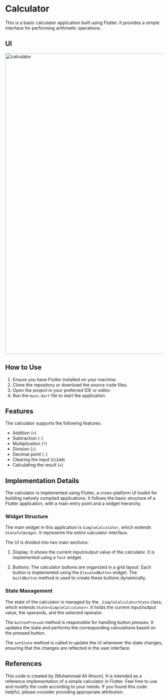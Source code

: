 # Calculator

This is a basic calculator application built using Flutter. It provides a simple interface for performing arithmetic operations.

## UI
<img width="960" alt="calculator" src="https://github.com/MuhammadAliAhson/Calculator-App-In-Flutter/assets/105967134/57a9514c-d111-4fdd-bd2a-99a4ce65bb22">



## How to Use

1. Ensure you have Flutter installed on your machine.
2. Clone the repository or download the source code files.
3. Open the project in your preferred IDE or editor.
4. Run the `main.dart` file to start the application.

## Features

The calculator supports the following features:

- Addition (`+`)
- Subtraction (`-`)
- Multiplication (`*`)
- Division (`/`)
- Decimal point (`.`)
- Clearing the input (`CLEAR`)
- Calculating the result (`=`)

## Implementation Details

The calculator is implemented using Flutter, a cross-platform UI toolkit for building natively compiled applications. It follows the basic structure of a Flutter application, with a main entry point and a widget hierarchy.

### Widget Structure

The main widget in this application is `SimpleCalculator`, which extends `StatefulWidget`. It represents the entire calculator interface.

The UI is divided into two main sections:

1. Display: It shows the current input/output value of the calculator. It is implemented using a `Text` widget.

2. Buttons: The calculator buttons are organized in a grid layout. Each button is implemented using the `ElevatedButton` widget. The `buildButton` method is used to create these buttons dynamically.

### State Management

The state of the calculator is managed by the `_SimpleCalculatorState` class, which extends `State<SimpleCalculator>`. It holds the current input/output value, the operands, and the selected operator.

The `buttonPressed` method is responsible for handling button presses. It updates the state and performs the corresponding calculations based on the pressed button.

The `setState` method is called to update the UI whenever the state changes, ensuring that the changes are reflected in the user interface.

## References

This code is created by [Muhammad Ali Ahson]. It is intended as a reference implementation of a simple calculator in Flutter. Feel free to use and modify the code according to your needs. If you found this code helpful, please consider providing appropriate attribution.
